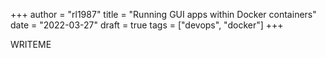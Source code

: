 +++
author = "rl1987"
title = "Running GUI apps within Docker containers"
date = "2022-03-27"
draft = true
tags = ["devops", "docker"]
+++

WRITEME
